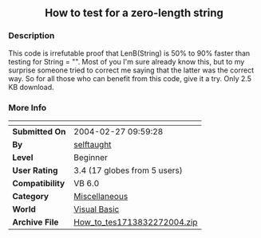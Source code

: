 ﻿<div align="center">

## How to test for a zero\-length string


</div>

### Description

This code is irrefutable proof that LenB(String) is 50% to 90% faster than testing for String = "". Most of you I'm sure already know this, but to my surprise someone tried to correct me saying that the latter was the correct way. So for all those who can benefit from this code, give it a try. Only 2.5 KB download.
 
### More Info
 


<span>             |<span>
---                |---
**Submitted On**   |2004-02-27 09:59:28
**By**             |[selftaught](https://github.com/Planet-Source-Code/PSCIndex/blob/master/ByAuthor/selftaught.md)
**Level**          |Beginner
**User Rating**    |3.4 (17 globes from 5 users)
**Compatibility**  |VB 6\.0
**Category**       |[Miscellaneous](https://github.com/Planet-Source-Code/PSCIndex/blob/master/ByCategory/miscellaneous__1-1.md)
**World**          |[Visual Basic](https://github.com/Planet-Source-Code/PSCIndex/blob/master/ByWorld/visual-basic.md)
**Archive File**   |[How\_to\_tes1713832272004\.zip](https://github.com/Planet-Source-Code/selftaught-how-to-test-for-a-zero-length-string__1-52022/archive/master.zip)








